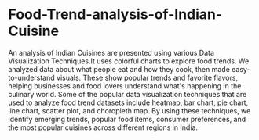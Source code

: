 # Food-Trend-analysis-of-Indian-Cuisine
An analysis of Indian Cuisines are presented using various Data Visualization Techniques.It uses colorful charts to explore food trends. We analyzed data about what people eat and how they cook, then made easy-to-understand visuals. These show popular trends and favorite flavors, helping businesses and food lovers understand what's happening in the culinary world. Some of the popular data visualization techniques that are used to analyze food trend datasets include heatmap, bar chart, pie chart, line chart, scatter plot, and choropleth map. By using these techniques, we identify emerging trends, popular food items, consumer preferences, and the most popular cuisines across different regions in India.
